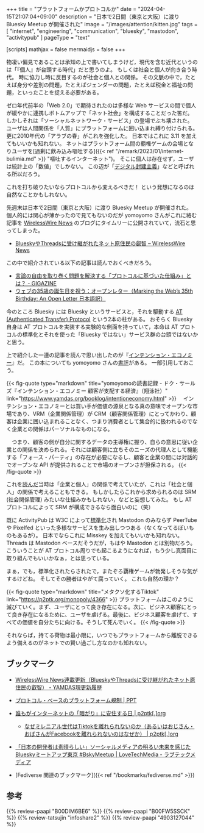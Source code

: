 +++
title = "プラットフォームかプロトコルか"
date =  "2024-04-15T21:07:04+09:00"
description = "日本で2日間（東京と大阪）に渡り Bluesky Meetup が開催された"
image = "/images/attention/kitten.jpg"
tags = [ "internet", "engineering", "communication", "bluesky", "mastodon", "activitypub" ]
pageType = "text"

[scripts]
  mathjax = false
  mermaidjs = false
+++

物凄い偏見であることは承知の上で書いてしまうけど，現代を含む近代というのは「『個人』が台頭する時代」だと思うのよ。
もしくは社会と個人が向き合う時代。
時に協力し時に反目するのが社会と個人との関係。
その文脈の中で，たとえば身分や差別の問題，たとえばジェンダーの問題，たとえば税金と福祉の問題，といったことを捉える必要がある。

ゼロ年代前半の「Web 2.0」で期待されたのは多様な Web サービスの間で個人が緩やかに連携しボトムアップで「ネット社会」を構成することだった筈だ。
しかしそれは「ソーシャルネットワーク・サービス」の登場でぶち壊された。
ユーザは人間関係を「人質」にプラットフォームに囲い込まれ縛り付けられる。
更に2010年代の「アラブの春」がこれを強化した。
日本ではこれに 3.11 を加えてもいいかも知れない。
ネットはプラットフォーム間の覇権ゲームの会場となりユーザを[過剰に飲み込み嘔吐する]({{< ref "/remark/2023/01/internet-bulimia.md" >}} "嘔吐するインターネット")。
そこに個人は存在せず，ユーザは統計上の「数値」でしかない。
この辺が「[デジタル封建主義](https://yamdas.hatenablog.com/entry/20230828/neo-feudalism "時代はデジタル封建主義？ ジョエル・コトキン『新しい封建制がやってくる』が出るぞ - YAMDAS現更新履歴")」などと呼ばれる所以だろう。

これを打ち破りたいならプロトコルから変えるべきだ！ という発想になるのは自然なことかもしれない。

先週末は日本で2日間（東京と大阪）に渡り Bluesky Meetup が開催された。
個人的には関心が薄かったので見てもないのだが yomoyomo さんがこれに絡む記事を [WirelessWire News](https://wirelesswire.jp/ "WirelessWire News – The Technology and Ecosystem of the IoT.") のブログにタイムリーに公開されていて，流石と思ってしまった。

- [BlueskyやThreadsに受け継がれたネット原住民の叡智 – WirelessWire News](https://wirelesswire.jp/2024/04/86389/)

この中で紹介されている以下の記事は読んでおくべきだろう。

- [言論の自由を取り巻く問題を解決する「プロトコルに基づいた仕組み」とは？ - GIGAZINE](https://gigazine.net/news/20210201-free-speech-protocols-approach/)
- [ウェブの35歳の誕生日を祝う：オープンレター（Marking the Web’s 35th Birthday: An Open Letter 日本語訳）](https://www.yamdas.org/column/technique/marking-the-webs-35th-birthday-an-open-letterj.html)

今のところ Bluesky には Bluesky というサービスと，それを駆動する [AT (Authenticated Transfer) Protocol](https://atproto.com/ "The AT Protocol") という2本の柱がある。
おそらく Bluesky 自身は AT プロトコルを実装する実験的な側面を持っていて，本命は AT プロトコルの標準化とそれを使った「Bluesky ではない」サービス群の台頭ではないかと思う。

上で紹介した一連の記事を読んで思い出したのが『[インテンション・エコノミー](https://www.amazon.co.jp/dp/B00DIM6BE6?tag=baldandersinf-22&linkCode=ogi&th=1&psc=1)』だ。
この本についても yomoyomo さんの[書評](https://www.yamdas.org/booklog/intentioneconomy.html "yomoyomoの読書記録 - ドク・サールズ『インテンション・エコノミー 顧客が支配する経済』（翔泳社）")がある。
一部引用しておこう。

{{< fig-quote type="markdown" title="yomoyomoの読書記録 - ドク・サールズ『インテンション・エコノミー 顧客が支配する経済』（翔泳社）" link="https://www.yamdas.org/booklog/intentioneconomy.html" >}}
　インテンション・エコノミーとは買い手が価値の源泉となる真の意味でオープンな市場であり、VRM（企業関係管理）が CRM（顧客関係管理）にとってかわり、顧客は企業に囲い込まれることなく、つまり消費者として集合的に扱われるのでなく企業との関係はパーソナルなものになる。

　つまり、顧客の側が自分に関するデータの主導権に握り、自らの意思に従い企業との関係を決められる。それには顧客側に立ちそのニーズの代理人として機能する「フォース・パーティ」の存在が必要になるし、顧客と企業の間には対話的でオープンな API が提供されることで市場のオープンさが担保される。
{{< /fig-quote >}}

これを[読んだ](https://baldanders.info/blog/000638/ "『インテンション・エコノミー』を読む")当時は「企業と個人」の関係で考えていたが，これは「社会と個人」の関係で考えることもできる。
もしかしたらこれから求められるのは SRM (社会関係管理) みたいな仕組みかもしれない，などと妄想してみた。
もし AT プロトコルによって SRM が構成できるなら面白いのに（笑）

既に ActivityPub は W3C によって[標準化][ActivityPub]され Mastodon のみならず PeerTube や Pixelfed といった多様なサービスを生み出しつつある（なくなってるぽいものもあるが）。
日本でならこれに Misskey を加えてもいいかも知れない。
Threads は Mastodon ベースだそうだが，もはや Mastodon とは別物だろう。
こういうことが AT プロトコル周りでも起こるようになれば，もう少し真面目に取り組んでもいいかなぁ，とは思っている。

まぁ，でも，標準化されたらされたで，またぞろ覇権ゲームが勃発しそうな気がするけどね。
そしてその勝者はやがて腐っていく。
これも自然の理か？

{{< fig-quote type="markdown" title="メタクソ化するTiktok" link="https://p2ptk.org/monopoly/4366" >}}
プラットフォームはこのように滅びていく。まず、ユーザにとって良き存在になる。次に、ビジネス顧客にとって良き存在になるために、ユーザを虐げる。最後に、ビジネス顧客を虐げて、すべての価値を自分たちに向ける。そうして死んでいく。
{{< /fig-quote >}}

それならば，持てる荷物は最小限に，いつでもプラットフォームから離脱できるよう備えるのがネットでの賢い過ごし方なのかも知れない。

[ActivityPub]: https://www.w3.org/TR/activitypub/

## ブックマーク

- [WirelessWire News連載更新（BlueskyやThreadsに受け継がれたネット原住民の叡智） - YAMDAS現更新履歴](https://yamdas.hatenablog.com/entry/20240415/wirelesswire)
- [プロトコル・ベースのプラットフォーム規制 | PPT](https://www.slideshare.net/masayukihatta/ss-199545007)
- [誰もがインターネットの「暗がり」に安住する日 | p2ptk[.]org](https://p2ptk.org/monopoly/4502)
  - [なぜミレニアル世代はTiktokを離れられないのか（あるいはおじさん・おばさんがFacebookを離れられないのはなぜか） | p2ptk[.]org](https://p2ptk.org/monopoly/4482)
- [「日本の開発者は素晴らしい」ソーシャルメディアの明るい未来を感じたBlueskyミートアップ東京 #BskyMeetup | LoveTechMedia - ラブテックメディア](https://lovetech-media.com/love/bluesky-meetup-in-tokyo-vol2-report/)

-  [Fediverse 関連のブックマーク]({{< ref "/bookmarks/fediverse.md" >}})

## 参考

{{% review-paapi "B00DIM6BE6" %}} <!-- インテンション・エコノミー -->
{{% review-paapi "B00FW5SSCK" %}} <!-- ソーシャル・ネットワーク -->
{{% review-tatsujin "infoshare2" %}} <!-- 続・情報共有の未来 -->
{{% review-paapi "4903127044" %}} <!-- 排除型社会 -->
